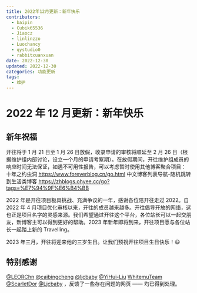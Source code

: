 ```yaml
---
title: 2022年12月更新：新年快乐
contributors:
  - baipin
  - Cubik65536
  - Jiaocz
  - linlinzzo
  - Luochancy
  - qystudio0
  - rabbitxuanxuan
date: 2022-12-30
updated: 2022-12-30
categories: 功能更新
tags:
  - 维护
---
```


# 2022 年 12 月更新：新年快乐

## 新年祝福

开往将于 1 月 21 日至 1 月 26 日放假，收录申请的审核将顺延至 2 月 26 日（根据维护组内部讨论，设立一个月的申请考察期）。在放假期间，开往维护组成员的响应时间无法保证，如遇不可用性报告，可以考虑暂时使用其他博客聚合项目：
十年之约虫洞 <https://www.foreverblog.cn/go.html>
中文博客列表导航-随机跳转到生活类博客 <https://zhblogs.ohyee.cc/go?tags=%E7%94%9F%E6%B4%BB>

2022 年是开往项目极具挑战、充满争议的一年，感谢各位陪开往走过 2022。自 2022 年 4 月项目优化审核以来，开往的成员越来越多。开往倡导开放的网络，这也正是项目名字的灵感来源。我们希望通过开往这个平台，各位站长可以一起交朋友，新博客主可以得到更好的帮助。2023 年新年即将到来，开往项目愿与各位站长一起踏上新的 Travelling。

2023 年三月，开往将迎来他的三岁生日。让我们预祝开往项目生日快乐！😃

## 特别感谢

[@LEORChn](https://github.com/LEORChn) [@caibingcheng](https://github.com/caibingcheng) [@ljcbaby](https://github.com/ljcbaby) [@YiHui-Liu](https://github.com/YiHui-Liu) [WhitemuTeam](https://github.com/WhitemuTeam) [@ScarletDor](https://github.com/ScarletDor) [@Ljcbaby](https://github.com/ljcbaby) ，反馈了一些存在问题的网页 —— 均已得到处理。
